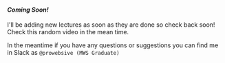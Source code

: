 #### _Coming Soon!_

I'll be adding new lectures as soon as they are done so check back soon! Check this random video in the mean time.

In the meantime if you have any questions or suggestions you can find me in Slack as `@prowebsive (MWS Graduate)`